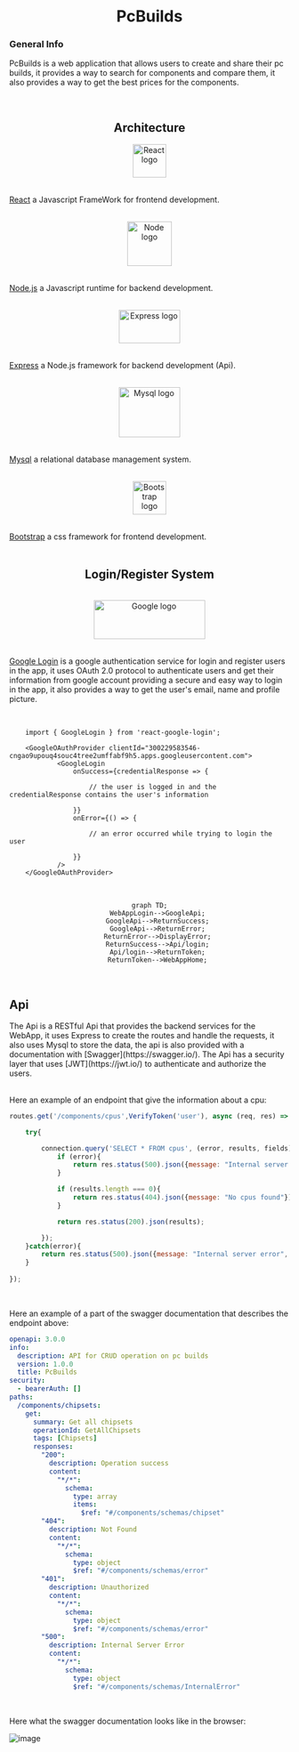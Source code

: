 <div align=center>

# PcBuilds

</div>



<h3>General Info</h3>

PcBuilds is a web application that allows users to create and share their pc builds, it provides a way to search for components and compare them, it also provides a way to get the best prices for the components.


<br>

<div align=center>

## Architecture

</div>

<!-- react -->

<div align=center>
<img alt='React logo' src='https://avatars.githubusercontent.com/u/6412038?s=280&v=4' width='60' height='60'>
</div>
<br>

[React](https://react.dev/) a Javascript FrameWork for frontend development.
<br>
<br>

<!-- nodejs -->

<div align=center>
<img alt='Node logo' src='https://nodejs.org/static/images/logo.svg' width='80' height='80'>
</div>
<br>

[Node.js](https://nodejs.org/en/) a Javascript runtime for backend development.
<br>
<br>

<!-- Express -->

<div align=center>
<img alt='Express logo' src='https://expressjs.com/images/express-facebook-share.png' width='110' height='60'>
</div>
<br>

[Express](https://expressjs.com/) a Node.js framework for backend development (Api).
<br>
<br>

<!-- mysql -->

<div align=center>
<img alt='Mysql logo' src='https://www.mysql.com/common/logos/logo-mysql-170x115.png' width='110' height='90'>
</div>
<br>

[Mysql](https://www.mysql.com/) a relational database management system.
<br>
<br>

<!-- bootstrap -->

<div align=center>
<img alt='Bootstrap logo' src='https://getbootstrap.com/docs/5.0/assets/brand/bootstrap-social-logo.png' width='60' height='60'>
</div>
<br>

[Bootstrap](https://getbootstrap.com/) a css framework for frontend development.
<br>
<br>

<div align=center>

## Login/Register System

</div>
<br>

<!-- google login  -->

<div align=center>
<img alt='Google logo' src='https://www.google.com/images/branding/googlelogo/1x/googlelogo_color_272x92dp.png' width='200' height='70'>
</div>

<br>

[Google Login](https://developers.google.com/identity/sign-in/web/sign-in) is a google authentication service for login and register users in the app, it uses OAuth 2.0 protocol to authenticate users and get their information from google account providing a secure and easy way to login in the app, it also provides a way to get the user's email, name and profile picture.

<br>

<!-- google login in react -->
```
    import { GoogleLogin } from 'react-google-login';

    <GoogleOAuthProvider clientId="300229583546-cngao9upouq4souc4tree2umffabf9h5.apps.googleusercontent.com">
            <GoogleLogin
                onSuccess={credentialResponse => {

                    // the user is logged in and the credentialResponse contains the user's information
                
                }}
                onError={() => {
                
                    // an error occurred while trying to login the user

                }}
            />
    </GoogleOAuthProvider>
```
<br>

<div align=center>

```mermaid
graph TD;
    WebAppLogin-->GoogleApi;
    GoogleApi-->ReturnSuccess;
    GoogleApi-->ReturnError;
    ReturnError-->DisplayError;
    ReturnSuccess-->Api/login;
    Api/login-->ReturnToken;
    ReturnToken-->WebAppHome;
```
</div>

<br>

## Api

<p>
The Api is a RESTful Api that provides the backend services for the WebApp, it uses Express to create the routes and handle the requests, it also uses Mysql to store the data, the api is also provided with a documentation with [Swagger](https://swagger.io/). The Api has a security layer that uses [JWT](https://jwt.io/) to authenticate and authorize the users.
</p>
<br>
Here an example of an endpoint that give the information about a cpu:


```javascript
routes.get('/components/cpus',VerifyToken('user'), async (req, res) => {

    try{

        connection.query('SELECT * FROM cpus', (error, results, fields) => {
            if (error){
                return res.status(500).json({message: "Internal server error", error: error});
            }

            if (results.length === 0){
                return res.status(404).json({message: "No cpus found"});
            }

            return res.status(200).json(results);

        });
    }catch(error){
        return res.status(500).json({message: "Internal server error", error: error});
    }
    
});
```

<br>

Here an example of a part of the swagger documentation that describes the endpoint above:

```yaml
openapi: 3.0.0
info:
  description: API for CRUD operation on pc builds
  version: 1.0.0
  title: PcBuilds
security:
  - bearerAuth: []
paths:
  /components/chipsets:
    get:
      summary: Get all chipsets
      operationId: GetAllChipsets
      tags: [Chipsets]
      responses:
        "200":
          description: Operation success
          content:
            "*/*":
              schema:
                type: array
                items:
                  $ref: "#/components/schemas/chipset"
        "404":
          description: Not Found
          content:
            "*/*":
              schema:
                type: object
                $ref: "#/components/schemas/error"
        "401":
          description: Unauthorized
          content:
            "*/*":
              schema:
                type: object
                $ref: "#/components/schemas/error"
        "500":
          description: Internal Server Error
          content:
            "*/*":
              schema:
                type: object
                $ref: "#/components/schemas/InternalError"
```
<br>

Here what the swagger documentation looks like in the browser:

<div align=centre>

![image](https://github.com/Igramoz/PcBuilds/assets/81182912/64f2c294-c717-44dc-88f0-e56358c9409e)

</div>



